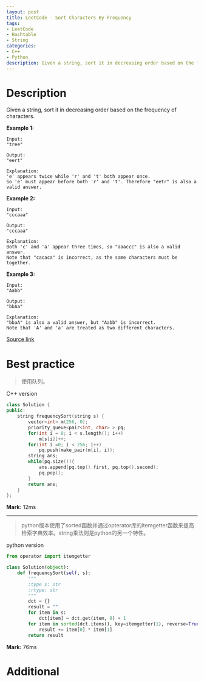 ```yaml
---
layout: post
title: LeetCode - Sort Characters By Frequency
tags:
- LeetCode
- Hashtable
- String
categories:
- C++
- Python
description: Given a string, sort it in decreasing order based on the frequency of characters.
---
```



# Description
Given a string, sort it in decreasing order based on the frequency of characters.

**Example 1:**
```
Input:
"tree"

Output:
"eert"

Explanation:
'e' appears twice while 'r' and 't' both appear once.
So 'e' must appear before both 'r' and 't'. Therefore "eetr" is also a valid answer.
```

**Example 2:**
```
Input:
"cccaaa"

Output:
"cccaaa"

Explanation:
Both 'c' and 'a' appear three times, so "aaaccc" is also a valid answer.
Note that "cacaca" is incorrect, as the same characters must be together.
```

**Example 3:**
```
Input:
"Aabb"

Output:
"bbAa"

Explanation:
"bbaA" is also a valid answer, but "Aabb" is incorrect.
Note that 'A' and 'a' are treated as two different characters.
```
[Source link](https://leetcode.com/problems/sort-characters-by-frequency/#/description)


# Best practice

>使用队列。

C++ version

```c++
class Solution {
public:
    string frequencySort(string s) {
        vector<int> m(256, 0);
        priority_queue<pair<int, char> > pq;
        for(int i = 0; i < s.length(); i++)
            m[s[i]]++;
        for(int i =0; i < 256; i++)
            pq.push(make_pair(m[i], i));
        string ans;
        while(pq.size()){
            ans.append(pq.top().first, pq.top().second);
            pq.pop();
        }
        return ans;
    }
};
```

**Mark:** 12ms

----
>python版本使用了sorted函数并通过opterator库的itemgetter函数来提高检索字典效率。string乘法则是python的另一个特性。

python version

```python
from operator import itemgetter

class Solution(object):
    def frequencySort(self, s):
        """
        :type s: str
        :rtype: str
        """
        dct = {}
        result = ""
        for item in s:
            dct[item] = dct.get(item, 0) + 1
        for item in sorted(dct.items(), key=itemgetter(1), reverse=True):
            result += item[0] * item[1]
        return result
```

**Mark:** 76ms

# Additional

